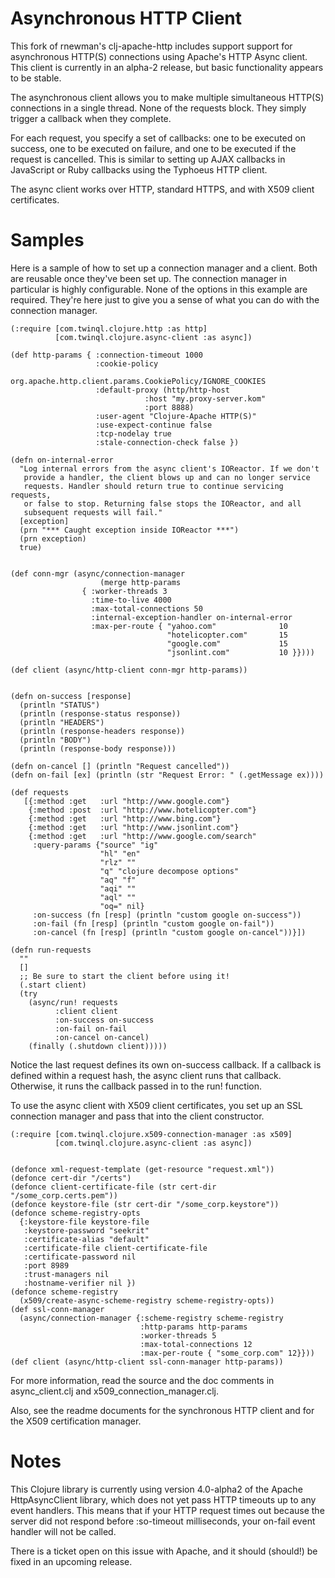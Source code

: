 # Asynchronous HTTP Client #

This fork of rnewman's clj-apache-http includes support support for 
asynchronous HTTP(S) connections using Apache's HTTP Async client.
This client is currently in an alpha-2 release, but basic functionality 
appears to be stable.

The asynchronous client allows you to make multiple simultaneous HTTP(S) 
connections in a single thread. None of the requests block. They simply
trigger a callback when they complete.

For each request, you specify a set of callbacks: one to be executed on 
success, one to be executed on failure, and one to be executed if the 
request is cancelled. This is similar to setting up AJAX callbacks in 
JavaScript or Ruby callbacks using the Typhoeus HTTP client.

The async client works over HTTP, standard HTTPS, and with X509 client 
certificates.

# Samples #

Here is a sample of how to set up a connection manager and a client. Both
are reusable once they've been set up. The connection manager in particular
is highly configurable. None of the options in this example are required.
They're here just to give you a sense of what you can do with the connection
manager.

    (:require [com.twinql.clojure.http :as http]
              [com.twinql.clojure.async-client :as async])

    (def http-params { :connection-timeout 1000 
                       :cookie-policy 
                        org.apache.http.client.params.CookiePolicy/IGNORE_COOKIES
                       :default-proxy (http/http-host
                                  :host "my.proxy-server.kom"
                                  :port 8888)
                       :user-agent "Clojure-Apache HTTP(S)"
                       :use-expect-continue false 
                       :tcp-nodelay true 
                       :stale-connection-check false })

    (defn on-internal-error
      "Log internal errors from the async client's IOReactor. If we don't 
       provide a handler, the client blows up and can no longer service 
       requests. Handler should return true to continue servicing requests, 
       or false to stop. Returning false stops the IOReactor, and all 
       subsequent requests will fail."
      [exception]
      (prn "*** Caught exception inside IOReactor ***")
  	  (prn exception)
  	  true)
    
    
    (def conn-mgr (async/connection-manager
	  					(merge http-params
	   				{ :worker-threads 3
	    			  :time-to-live 4000
                      :max-total-connections 50
					  :internal-exception-handler on-internal-error
                      :max-per-route { "yahoo.com"              10 
                                       "hotelicopter.com"       15
                                       "google.com"             15 
                                       "jsonlint.com"           10 }})))
    
    (def client (async/http-client conn-mgr http-params))
    
    
    (defn on-success [response]
      (println "STATUS")
      (println (response-status response))
      (println "HEADERS")
      (println (response-headers response))
      (println "BODY")
      (println (response-body response)))

    (defn on-cancel [] (println "Request cancelled"))
    (defn on-fail [ex] (println (str "Request Error: " (.getMessage ex))))
    
    (def requests
       [{:method :get   :url "http://www.google.com"}
        {:method :post  :url "http://www.hotelicopter.com"}
        {:method :get   :url "http://www.bing.com"}
        {:method :get   :url "http://www.jsonlint.com"}
        {:method :get   :url "http://www.google.com/search"
         :query-params {"source" "ig"
                        "hl" "en"
                        "rlz" ""
                        "q" "clojure decompose options"
                        "aq" "f"
                        "aqi" ""
                        "aql" ""
                        "oq=" nil}
         :on-success (fn [resp] (println "custom google on-success"))
         :on-fail (fn [resp] (println "custom google on-fail"))
         :on-cancel (fn [resp] (println "custom google on-cancel"))}])
    
    (defn run-requests
      ""
      []
      ;; Be sure to start the client before using it!
      (.start client)
      (try
        (async/run! requests
              :client client
              :on-success on-success
              :on-fail on-fail
              :on-cancel on-cancel)
        (finally (.shutdown client)))))


Notice the last request defines its own on-success callback. If a callback is
defined within a request hash, the async client runs that callback. Otherwise,
it runs the callback passed in to the run! function. 

To use the async client with X509 client certificates, you set up an SSL
connection manager and pass that into the client constructor.

    (:require [com.twinql.clojure.x509-connection-manager :as x509]
              [com.twinql.clojure.async-client :as async])
   

    (defonce xml-request-template (get-resource "request.xml"))
    (defonce cert-dir "/certs")
    (defonce client-certificate-file (str cert-dir "/some_corp.certs.pem"))
    (defonce keystore-file (str cert-dir "/some_corp.keystore"))
    (defonce scheme-registry-opts
      {:keystore-file keystore-file
       :keystore-password "seekrit"
       :certificate-alias "default"
       :certificate-file client-certificate-file
       :certificate-password nil
       :port 8989
       :trust-managers nil
       :hostname-verifier nil })
    (defonce scheme-registry
      (x509/create-async-scheme-registry scheme-registry-opts))
    (def ssl-conn-manager
      (async/connection-manager {:scheme-registry scheme-registry
                                 :http-params http-params
                                 :worker-threads 5
                                 :max-total-connections 12
                                 :max-per-route { "some_corp.com" 12}}))
    (def client (async/http-client ssl-conn-manager http-params))


For more information, read the source and the doc comments in async_client.clj
and x509_connection_manager.clj.

Also, see the readme documents for the synchronous HTTP client and for the
X509 certification manager.

# Notes #

This Clojure library is currently using version 4.0-alpha2 of the Apache 
HttpAsyncClient library, which does not yet pass HTTP timeouts up to any
event handlers. This means that if your HTTP request times out because the
server did not respond before :so-timeout milliseconds, your on-fail event
handler will not be called.

There is a ticket open on this issue with Apache, and it should (should!) be 
fixed in an upcoming release.

